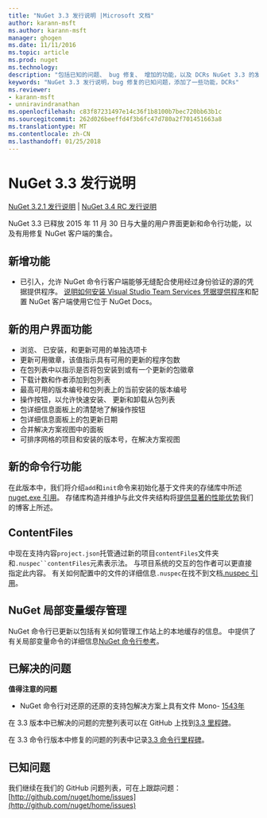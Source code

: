 ```yaml
---
title: "NuGet 3.3 发行说明 |Microsoft 文档"
author: karann-msft
ms.author: karann-msft
manager: ghogen
ms.date: 11/11/2016
ms.topic: article
ms.prod: nuget
ms.technology: 
description: "包括已知的问题、 bug 修复、 增加的功能，以及 DCRs NuGet 3.3 的发行说明。"
keywords: "NuGet 3.3 发行说明，bug 修复的已知问题，添加了一些功能，DCRs"
ms.reviewer:
- karann-msft
- unniravindranathan
ms.openlocfilehash: c83f87231497e14c36f1b8100b7bec720bb63b1c
ms.sourcegitcommit: 262d026beeffd4f3b6fc47d780a2f701451663a8
ms.translationtype: MT
ms.contentlocale: zh-CN
ms.lasthandoff: 01/25/2018
---
```

# <a name="nuget-33-release-notes"></a>NuGet 3.3 发行说明

[NuGet 3.2.1 发行说明](../release-notes/nuget-3.2.1.md) | [NuGet 3.4 RC 发行说明](../release-notes/nuget-3.4-RC.md)

NuGet 3.3 已释放 2015 年 11 月 30 日与大量的用户界面更新和命令行功能，以及有用修复 NuGet 客户端的集合。

## <a name="new-features"></a>新增功能

* 已引入，允许 NuGet 命令行客户端能够无缝配合使用经过身份验证的源的凭据提供程序。 [说明如何安装 Visual Studio Team Services 凭据提供程序](../API/nuget-exe-Credential-Providers.md)和配置 NuGet 客户端使用它位于 NuGet Docs。

## <a name="new-user-interface-features"></a>新的用户界面功能

* 浏览、 已安装，和更新可用的单独选项卡
* 更新可用徽章，该值指示具有可用的更新的程序包数
* 在包列表中以指示是否将包安装到或有一个更新的包徽章
* 下载计数和作者添加到包列表
* 最高可用的版本编号和包列表上的当前安装的版本编号
* 操作按钮，以允许快速安装、 更新和卸载从包列表
* 包详细信息面板上的清楚地了解操作按钮
* 包详细信息面板上的包更新日期
* 合并解决方案视图中的面板
* 可排序网格的项目和安装的版本号，在解决方案视图

## <a name="new-command-line-features"></a>新的命令行功能

在此版本中，我们将介绍`add`和`init`命令来初始化基于文件夹的存储库中所述[nuget.exe 引用](../tools/nuget-exe-cli-reference.md)。 存储库构造并维护与此文件夹结构将[提供显著的性能优势](http://blog.nuget.org/20150922/Accelerate-Package-Source.html)我们的博客上所述。

## <a name="contentfiles"></a>ContentFiles

中现在支持内容`project.json`托管通过新的项目`contentFiles`文件夹和`.nuspec``contentFiles`元素表示法。  与项目系统的交互的包作者可以更直接指定此内容。  有关如何配置中的文件的详细信息`.nuspec`在找不到文档[.nuspec 引用](../schema/nuspec.md)。

## <a name="nuget-locals-cache-management"></a>NuGet 局部变量缓存管理

NuGet 命令行已更新以包括有关如何管理工作站上的本地缓存的信息。  中提供了有关局部变量命令的详细信息[NuGet 命令行参考](../tools/cli-ref-locals.md)。

## <a name="fixed-issues"></a>已解决的问题

**值得注意的问题**

* NuGet 命令行对还原的还原的支持包解决方案上具有文件 Mono- [1543年](https://github.com/NuGet/Home/issues/1543)

在 3.3 版本中已解决的问题的完整列表可以在 GitHub 上找到[3.3 里程碑](https://github.com/NuGet/Home/issues?q=is%3Aissue+milestone%3A3.3.0+is%3Aclosed)。

在 3.3 命令行版本中修复的问题的列表中记录[3.3 命令行里程碑](https://github.com/NuGet/Home/issues?q=is%3Aissue+is%3Aclosed+milestone%3A3.3.0-commandline)。

## <a name="known-issues"></a>已知问题

我们继续在我们的 GitHub 问题列表，可在上跟踪问题： [http://github.com/nuget/home/issues](http://github.com/nuget/home/issues)